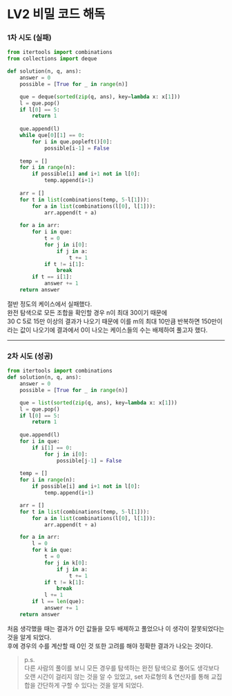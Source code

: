 # LV2 비밀 코드 해독

### 1차 시도 (실패)
```py
from itertools import combinations
from collections import deque

def solution(n, q, ans):
    answer = 0
    possible = [True for _ in range(n)]

    que = deque(sorted(zip(q, ans), key=lambda x: x[1]))
    l = que.pop()
    if l[0] == 5:
        return 1
    
    que.append(l)
    while que[0][1] == 0:
        for i in que.popleft()[0]:
            possible[i-1] = False
    
    temp = []
    for i in range(n):
        if possible[i] and i+1 not in l[0]:
            temp.append(i+1)
    
    arr = []
    for t in list(combinations(temp, 5-l[1])):
        for a in list(combinations(l[0], l[1])):
            arr.append(t + a)
            
    for a in arr:
        for i in que:
            t = 0
            for j in i[0]:
                if j in a:
                    t += 1
            if t != i[1]:
                break
        if t == i[1]:
            answer += 1
    return answer
```
절반 정도의 케이스에서 실패했다.  
완전 탐색으로 모든 조합을 확인할 경우 n이 최대 30이기 때문에  
30 C 5로 15만 이상의 결과가 나오기 때문에 이를 m의 최대 10만큼 반복하면 150만이라는 값이 나오기에 결과에서 0이 나오는 케이스들의 수는 배제하여 풀고자 했다.

*****

### 2차 시도 (성공)
```py
from itertools import combinations
def solution(n, q, ans):
    answer = 0
    possible = [True for _ in range(n)]

    que = list(sorted(zip(q, ans), key=lambda x: x[1]))
    l = que.pop()
    if l[0] == 5:
        return 1
    
    que.append(l)
    for i in que:
        if i[1] == 0:
            for j in i[0]:
                possible[j-1] = False
    
    temp = []
    for i in range(n):
        if possible[i] and i+1 not in l[0]:
            temp.append(i+1)

    arr = []
    for t in list(combinations(temp, 5-l[1])):
        for a in list(combinations(l[0], l[1])):
            arr.append(t + a)

    for a in arr:
        l = 0
        for k in que:
            t = 0
            for j in k[0]:
                if j in a:
                    t += 1
            if t != k[1]:
                break
            l += 1
        if l == len(que):
            answer += 1
    return answer
```
처음 생각했을 때는 결과가 0인 값들을 모두 배제하고 풀었으나 이 생각이 잘못되었다는 것을 알게 되었다.  
후에 경우의 수를 계산할 때 0인 것 또한 고려를 해야 정확한 결과가 나오는 것이다.
>p.s.  
다른 사람의 풀이를 보니 모든 경우를 탐색하는 완전 탐색으로 풀어도 생각보다 오랜 시간이 걸리지 않는 것을 알 수 있었고, set 자료형의 & 연산자를 통해 교집합을 간단하게 구할 수 있다는 것을 알게 되었다.
